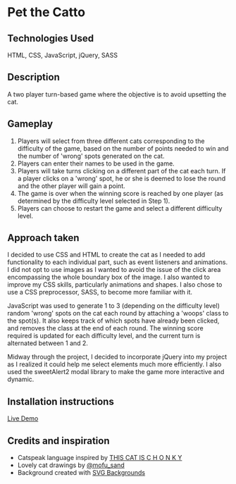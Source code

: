 # Pet the Catto


## Technologies Used

HTML, CSS, JavaScript, jQuery, SASS


## Description

A two player turn-based game where the objective is to avoid upsetting the cat.


## Gameplay

1. Players will select from three different cats corresponding to the difficulty of the game, based on the number of points needed to win and the number of 'wrong' spots generated on the cat. 
2. Players can enter their names to be used in the game.
3. Players will take turns clicking on a different part of the cat each turn. If a player clicks on a 'wrong' spot, he or she is deemed to lose the round and the other player will gain a point.
4. The game is over when the winning score is reached by one player (as determined by the difficulty level selected in Step 1).
5. Players can choose to restart the game and select a different difficulty level.


## Approach taken

I decided to use CSS and HTML to create the cat as I needed to add functionality to each individual part, such as event listeners and animations. I did not opt to use images as I wanted to avoid the issue of the click area encompassing the whole boundary box of the image. I also wanted to improve my CSS skills, particularly animations and shapes. I also chose to use a CSS preprocessor, SASS, to become more familiar with it.

JavaScript was used to generate 1 to 3 (depending on the difficulty level) random 'wrong' spots on the cat each round by attaching a 'woops' class to the spot(s). It also keeps track of which spots have already been clicked, and removes the class at the end of each round. The winning score required is updated for each difficulty level, and the current turn is alternated between 1 and 2.

Midway through the project, I decided to incorporate jQuery into my project as I realized it could help me select elements much more efficiently. I also used the sweetAlert2 modal library to make the game more interactive and dynamic.


## Installation instructions

<a href="https://joeyqlim.github.io/pet-the-catto/">Live Demo</a>


## Credits and inspiration

* Catspeak language inspired by <a href="https://www.facebook.com/groups/133018060894811/">THIS CAT IS C H O N K Y</a>
* Lovely cat drawings by <a href="https://www.instagram.com/mofu_sand/?hl=en">@mofu_sand</a>
* Background created with <a href="https://www.svgbackgrounds.com/">SVG Backgrounds</a>